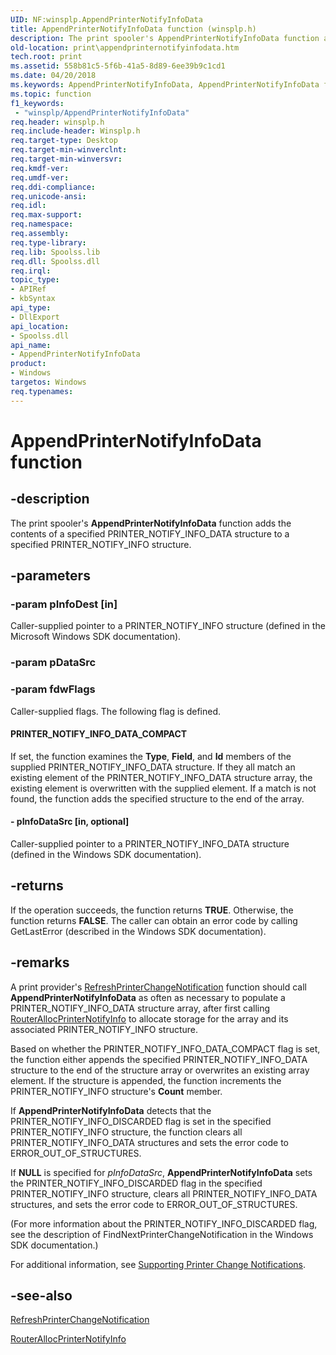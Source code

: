 ```yaml
---
UID: NF:winsplp.AppendPrinterNotifyInfoData
title: AppendPrinterNotifyInfoData function (winsplp.h)
description: The print spooler's AppendPrinterNotifyInfoData function adds the contents of a specified PRINTER_NOTIFY_INFO_DATA structure to a specified PRINTER_NOTIFY_INFO structure.
old-location: print\appendprinternotifyinfodata.htm
tech.root: print
ms.assetid: 558b81c5-5f6b-41a5-8d89-6ee39b9c1cd1
ms.date: 04/20/2018
ms.keywords: AppendPrinterNotifyInfoData, AppendPrinterNotifyInfoData function [Print Devices], print.appendprinternotifyinfodata, spoolfnc_cc8f6371-6dea-497e-92db-6cd9e26e7867.xml, winsplp/AppendPrinterNotifyInfoData
ms.topic: function
f1_keywords:
 - "winsplp/AppendPrinterNotifyInfoData"
req.header: winsplp.h
req.include-header: Winsplp.h
req.target-type: Desktop
req.target-min-winverclnt: 
req.target-min-winversvr: 
req.kmdf-ver: 
req.umdf-ver: 
req.ddi-compliance: 
req.unicode-ansi: 
req.idl: 
req.max-support: 
req.namespace: 
req.assembly: 
req.type-library: 
req.lib: Spoolss.lib
req.dll: Spoolss.dll
req.irql: 
topic_type:
- APIRef
- kbSyntax
api_type:
- DllExport
api_location:
- Spoolss.dll
api_name:
- AppendPrinterNotifyInfoData
product:
- Windows
targetos: Windows
req.typenames: 
---
```


# AppendPrinterNotifyInfoData function


## -description


The print spooler's <b>AppendPrinterNotifyInfoData</b> function adds the contents of a specified PRINTER_NOTIFY_INFO_DATA structure to a specified PRINTER_NOTIFY_INFO structure.


## -parameters




### -param pInfoDest [in]

Caller-supplied pointer to a PRINTER_NOTIFY_INFO structure (defined in the Microsoft Windows SDK documentation).


### -param pDataSrc




### -param fdwFlags

Caller-supplied flags. The following flag is defined.





#### PRINTER_NOTIFY_INFO_DATA_COMPACT

If set, the function examines the <b>Type</b>, <b>Field</b>, and <b>Id</b> members of the supplied PRINTER_NOTIFY_INFO_DATA structure. If they all match an existing element of the PRINTER_NOTIFY_INFO_DATA structure array, the existing element is overwritten with the supplied element. If a match is not found, the function adds the specified structure to the end of the array.


#### - pInfoDataSrc [in, optional]

Caller-supplied pointer to a PRINTER_NOTIFY_INFO_DATA structure (defined in the Windows SDK documentation).


## -returns



If the operation succeeds, the function returns <b>TRUE</b>. Otherwise, the function returns <b>FALSE</b>. The caller can obtain an error code by calling GetLastError (described in the Windows SDK documentation).




## -remarks



A print provider's <a href="https://docs.microsoft.com/previous-versions/ff561930(v=vs.85)">RefreshPrinterChangeNotification</a> function should call <b>AppendPrinterNotifyInfoData</b> as often as necessary to populate a PRINTER_NOTIFY_INFO_DATA structure array, after first calling <a href="https://docs.microsoft.com/windows-hardware/drivers/ddi/content/winsplp/nf-winsplp-routerallocprinternotifyinfo">RouterAllocPrinterNotifyInfo</a> to allocate storage for the array and its associated PRINTER_NOTIFY_INFO structure.

Based on whether the PRINTER_NOTIFY_INFO_DATA_COMPACT flag is set, the function either appends the specified PRINTER_NOTIFY_INFO_DATA structure to the end of the structure array or overwrites an existing array element. If the structure is appended, the function increments the PRINTER_NOTIFY_INFO structure's <b>Count</b> member.

If <b>AppendPrinterNotifyInfoData</b> detects that the PRINTER_NOTIFY_INFO_DISCARDED flag is set in the specified PRINTER_NOTIFY_INFO structure, the function clears all PRINTER_NOTIFY_INFO_DATA structures and sets the error code to ERROR_OUT_OF_STRUCTURES.

If <b>NULL</b> is specified for <i>pInfoDataSrc</i>, <b>AppendPrinterNotifyInfoData</b> sets the PRINTER_NOTIFY_INFO_DISCARDED flag in the specified PRINTER_NOTIFY_INFO structure, clears all PRINTER_NOTIFY_INFO_DATA structures, and sets the error code to ERROR_OUT_OF_STRUCTURES.

(For more information about the PRINTER_NOTIFY_INFO_DISCARDED flag, see the description of FindNextPrinterChangeNotification in the Windows SDK documentation.)

For additional information, see <a href="https://docs.microsoft.com/windows-hardware/drivers/print/supporting-printer-change-notifications">Supporting Printer Change Notifications</a>.




## -see-also




<a href="https://docs.microsoft.com/previous-versions/ff561930(v=vs.85)">RefreshPrinterChangeNotification</a>



<a href="https://docs.microsoft.com/windows-hardware/drivers/ddi/content/winsplp/nf-winsplp-routerallocprinternotifyinfo">RouterAllocPrinterNotifyInfo</a>
 

 

